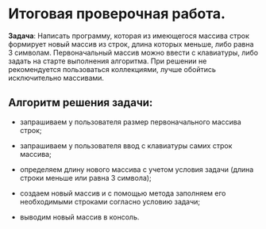 # Итоговая проверочная работа.

__Задача__: Написать программу, которая из имеющегося массива строк формирует новый массив из строк, длина которых меньше, либо равна 3 символам. Первоначальный массив можно ввести с клавиатуры, либо задать на старте выполнения алгоритма. При решении не рекомендуется пользоваться коллекциями, лучше обойтись исключительно массивами.

## Алгоритм решения задачи: ##

* запрашиваем у пользователя размер первоначального массива строк;

* запрашиваем у пользователя ввод с клавиатуры самих строк массива;

* определяем длину нового массива с учетом условия задачи (длина строки меньше или равна 3 символа);

* создаем новый массив и с помощью метода заполняем его необходимыми строками согласно условию задачи;

* выводим новый массив в консоль.
